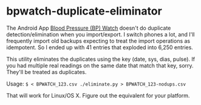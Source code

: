 # bpwatch-duplicate-eliminator

The Android App [Blood Pressure (BP) Watch](https://play.google.com/store/apps/details?id=com.boxeelab.healthlete.bpwatch&hl=en) doesn't do duplicate detection/elimination when you import/export. I switch phones a lot, and I'll frequently import old backups expecting to treat the import operations as idempotent. So I ended up with 41 entries that exploded into 6,250 entries.

This utility eliminates the duplicates using the key (date, sys, dias, pulse). If you had multiple real readings on the same date that match that key, sorry. They'll be treated as duplicates.

Usage: `$ < BPWATCH_123.csv ./eliminate.py > BPWATCH_123-nodups.csv`

That will work for Linux/OS X. Figure out the equivalent for your platform.
